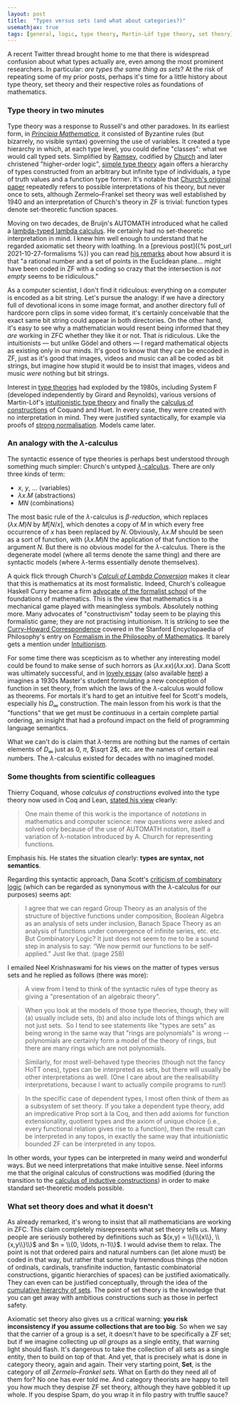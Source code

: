 ```yaml
---
layout: post
title:  "Types versus sets (and what about categories?)"
usemathjax: true 
tags: [general, logic, type theory, Martin-Löf type theory, set theory]
---
```


A recent Twitter thread brought home to me that there is widespread confusion about what types actually are, even among the most prominent researchers. In particular: *are types the same thing as sets*? At the risk of repeating some of my prior posts, perhaps it's time for a little history about type theory, set theory and their respective roles as foundations of mathematics.

### Type theory in two minutes

Type theory was a response to Russell's and other paradoxes. In its earliest form, in [*Principia Mathematica*](https://plato.stanford.edu/entries/principia-mathematica/), it consisted of Byzantine rules (but bizarrely, no visible syntax) governing the use of variables. It created a type hierarchy in which, at each type level, you could define "classes": what we would call typed sets.
Simplified by [Ramsey](https://plato.stanford.edu/entries/ramsey/), codified by [Church](https://plato.stanford.edu/entries/church/) and later christened "higher-order logic",
[simple type theory](https://plato.stanford.edu/entries/type-theory-church/) again offers a hierarchy of types constructed from an arbitrary but infinite type of individuals, a type of truth values and a function type former.
It's notable that [Church's original paper](https://www.jstor.org/stable/2266170?seq=1#metadata_info_tab_contents) repeatedly refers to possible interpretations of his theory, but never once to sets, although Zermelo–Frankel set theory was well established by 1940 and an interpretation of Church's theory in ZF is trivial: function types denote set-theoretic function spaces.

Moving on two decades, de Bruijn's AUTOMATH introduced what he called a [lambda-typed lambda calculus](https://doi.org/10.1016/S0049-237X(08)70213-1).
He certainly had no set-theoretic interpretation in mind. I knew him well enough to understand that he regarded axiomatic set theory with loathing.
In a [previous post]({% post_url 2021-10-27-formalisms %}) you can read
[his remarks](https://mathshistory.st-andrews.ac.uk/Biographies/De_Bruijn/) about how absurd it is that "a rational number and a set of points in the Euclidean plane... might have been coded in ZF with a coding so crazy that the intersection is *not empty* seems to be ridiculous."

As a computer scientist, I don't find it ridiculous: everything on a computer is encoded as a bit string. Let's pursue the analogy: if we have a directory full of devotional icons in some image format, and another directory full of hardcore porn clips in some video format, it's certainly conceivable that the exact same bit string could appear in both directories. On the other hand, it's easy to see why a mathematician would resent being informed that they *are* working in ZFC whether they like it or not. That *is* ridiculous. Like the intuitionists — but unlike Gödel and others — I regard mathematical objects as existing only in our minds. It's good to know that they can be encoded in ZF, just as it's good that images, videos and music can all be coded as bit strings, but imagine how stupid it would be to insist that images, videos and music *were* nothing but bit strings.

Interest in [type theories](https://plato.stanford.edu/entries/type-theory/) had exploded by the 1980s, including System F (developed independently by Girard and Reynolds),
various versions of Martin-Löf's [intuitionistic type theory](https://royalsocietypublishing.org/doi/10.1098/rsta.1984.0073) and finally the [calculus of constructions](https://doi.org/10.1016/0890-5401(88)90005-3) of Coquand and Huet.
In every case, they were created with no interpretation in mind.
They were justified syntactically, for example via proofs of [strong normalisation](https://repository.upenn.edu/cgi/viewcontent.cgi?article=1600&context=cis_reports).
Models came later.

### An analogy with the $\lambda$-calculus

The syntactic essence of type theories is perhaps best understood through something much simpler:
Church's untyped [$\lambda$-calculus](https://plato.stanford.edu/entries/lambda-calculus/). There are only three kinds of term:

- $x$, $y$, ... (variables)
- $\lambda x.M$ (abstractions)
- $M N$ (combinations)

The most basic rule of the $\lambda$-calculus is *$\beta$-reduction*, which replaces $(\lambda x. M)N$ by $M[N/x]$, which denotes a copy of $M$ in which every free occurrence of $x$ has been replaced by $N$.
Obviously, $\lambda x. M$ should be seen as a sort of function, with $(\lambda x. M)N$ the application of that function to the argument $N$. But there is no obvious model for the $\lambda$-calculus.
There is the degenerate model (where all terms denote the same thing) and there are syntactic models (where $\lambda$-terms essentially denote themselves).

A quick flick through Church's [*Calculi of Lambda Conversion*](https://compcalc.github.io/public/church/church_calculi_1941.pdf) makes it clear that this is mathematics at its most formalistic. Indeed, Church's colleague Haskell Curry became a firm [advocate of the formalist school](https://plato.stanford.edu/entries/formalism-mathematics/#TerForCur) of the foundations of mathematics.
This is the view that mathematics is a mechanical game played with meaningless symbols. Absolutely nothing more.
Many advocates of "constructivism" today seem to be playing this formalistic game; they are not practising intuitionism. 
It is striking to see the [Curry-Howard Correspondence](https://plato.stanford.edu/entries/formalism-mathematics/#CurHowCor) covered in the Stanford Encyclopaedia of Philosophy's entry on [Formalism in the Philosophy of Mathematics](https://plato.stanford.edu/entries/formalism-mathematics/).
It barely gets a mention under [Intuitionism](https://plato.stanford.edu/entries/intuitionism/).

For some time there was scepticism as to whether any interesting model could be found to make sense of such horrors as $(\lambda x. xx)(\lambda x. xx)$.
Dana Scott was ultimately successful,
and in [lovely essay](https://doi.org/10.1016/S0049-237X(08)71262-X) (also available [here](/papers/Scott-Models.pdf)) a imagines a 1930s Master's student formulating a new conception of function in set theory, from which the laws of the $\lambda$-calculus would follow as theorems. 
For mortals it's hard to get an intuitive feel for Scott's models, especially his $D_\infty$ construction.
The main lesson from his work is that the "functions" that we get must be *continuous* in a certain complete partial ordering, an insight that had a profound impact on the field of programming language semantics.

What we can't do is claim that $\lambda$-terms are nothing but the names of certain elements of $D_\infty$ just as 0, $\pi$, $\sqrt 2$, etc. are the names of certain real numbers.
The $\lambda$-calculus existed for decades with no imagined model.


### Some thoughts from scientific colleagues

Thierry Coquand, whose *calculus of constructions* evolved into the type theory now used in Coq and Lean, [stated his view](http://www.cse.chalmers.se/~coquand/v1.pdf) clearly:

> One main theme of this work is the importance of *notations* in mathematics and computer science: new questions were asked and solved only because of the use of AUTOMATH notation, itself a variation of λ-notation introduced by A. Church for representing functions. 

Emphasis his. He states the situation clearly: **types are syntax, not semantics**. 

Regarding this syntactic approach, Dana Scott's [criticism of combinatory logic](/papers/Scott-Models.pdf) (which can be regarded as synonymous with the $\lambda$-calculus for our purposes) seems apt:

> I agree that we can regard Group Theory as an analysis of the structure of bijective functions under composition, Boolean Algebra as an analysis of sets under inclusion, Banach Space Theory as an analysis of functions under convergence of infinite series, etc. etc. But Combinatory Logic? It just does not seem to me to be a sound step in analysis to say: “We now permit our functions to be self-applied.” Just lke that. (page 258)

I emailed Neel Krishnaswami for his views on the matter of types versus sets and he replied as follows (there was more):

> A view from I tend to think of the syntactic rules of type theory as giving a "presentation of an algebraic theory".

> When you look at the models of those type theories, though, they will
(a) usually include sets, (b) and also include lots of things which
are not just sets.  So I tend to see statements like "types are sets"
as being wrong in the same way that "rings are polynomials" is wrong
-- polynomials are certainly form a model of the theory of rings, but
there are many rings which are not polynomials.

> Similarly, for most well-behaved type theories (though not the fancy
HoTT ones), types can be interpreted as sets, but there will usually
be other interpretations as well. (One I care about are the
realisability interpretations, because I want to actually compile
programs to run!)

> In the specific case of dependent types, I most often think of them as
a subsystem of set theory. If you take a dependent type theory, add an
impredicative Prop sort à la Coq, and then add axioms for function
extensionality, quotient types and the axiom of unique choice (i.e.,
every functional relation gives rise to a function), then the result
can be interpreted in any topos, in exactly the same way that
intuitionistic bounded ZF can be interpreted in any topos.

In other words, your types can be interpreted in many weird and wonderful ways.
But we need interpretations that make intuitive sense.
Neel informs me that the original calculus of constructions was modified (during the transition to the [calculus of inductive constructions](https://hal.inria.fr/hal-01094195)) in order to make standard set-theoretic models possible.


### What set theory does and what it doesn't

As already remarked, it's wrong to insist that all mathematicians are working in ZFC. This claim completely misrepresents what set theory tells us. Many people are seriously bothered by definitions such as $(x,y) = \\{\\{x\\}, \\{x,y\\}\\}$ and $n = \\{0, \ldots, n-1\\}$.
I would advise them to relax. The point is not that ordered pairs and natural numbers can (let alone must) be coded in that way, but rather that some truly tremendous things (the notion of ordinals, cardinals, transfinite induction, fantastic combinatorial constructions, gigantic hierarchies of spaces) can be justified axiomatically. 
They can even can be justified conceptually, through the idea of the [cumulative hierarchy of sets](https://doi.org/10.2307/2025204).
The point of set theory is the knowledge that you can get away with ambitious constructions such as those in perfect safety.

Axiomatic set theory also gives us a critical warning: **you risk inconsistency if you assume collections that are too big**. 
So when we say that the carrier of a group is a set, it doesn't have to be specifically a ZF set;
but if we imagine collecting up *all groups* as a single entity, that warning light should flash.
It's dangerous to take the collection of all sets as a single entity, then to build on top of that. And yet, that is precisely what is done in category theory, again and again.
Their very starting point, **Set**, is the category of *all Zermelo–Frankel sets*.
What on Earth do they need all of them for? No one has ever told me.
And category theorists are happy to tell you how much they despise ZF set theory, although they have gobbled it up whole. If you despise Spam, do you wrap it in filo pastry with truffle sauce?

